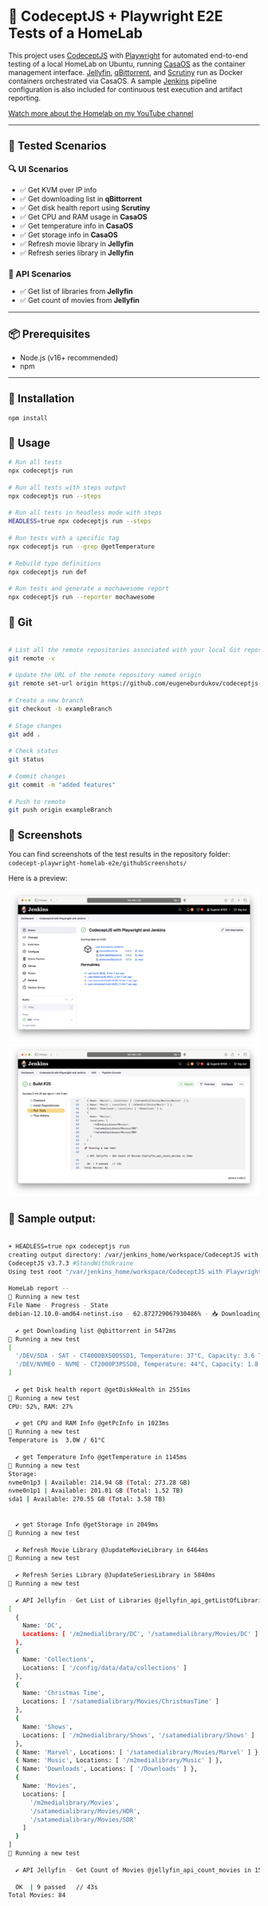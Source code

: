 # 🤖 CodeceptJS + Playwright E2E Tests of a HomeLab

This project uses [CodeceptJS](https://codecept.io/) with [Playwright](https://playwright.dev/) for automated end-to-end testing of a local HomeLab on Ubuntu, running [CasaOS](https://www.casaos.io/) as the container management interface. [Jellyfin](https://jellyfin.org/), [qBittorrent](https://www.qbittorrent.org/), and [Scrutiny](https://github.com/AnalogJ/scrutiny) run as Docker containers orchestrated via CasaOS. A sample [Jenkins](https://www.jenkins.io/) pipeline configuration is also included for continuous test execution and artifact reporting.

[Watch more about the Homelab on my YouTube channel](https://youtu.be/M56FPEAKSi0)

---

## 🧪 Tested Scenarios

### 🔍 UI Scenarios

- ✅ Get KVM over IP info
- ✅ Get downloading list in **qBittorrent**
- ✅ Get disk health report using **Scrutiny**
- ✅ Get CPU and RAM usage in **CasaOS**
- ✅ Get temperature info in **CasaOS**
- ✅ Get storage info in **CasaOS**
- ✅ Refresh movie library in **Jellyfin**
- ✅ Refresh series library in **Jellyfin**

### 🔌 API Scenarios

- ✅ Get list of libraries from **Jellyfin**
- ✅ Get count of movies from **Jellyfin**

---

## 📦 Prerequisites

- Node.js (v16+ recommended)
- npm

---

## 🚀 Installation

```bash
npm install
```

## 🚀 Usage
```bash
# Run all tests
npx codeceptjs run

# Run all tests with steps output
npx codeceptjs run --steps

# Run all tests in headless mode with steps
HEADLESS=true npx codeceptjs run --steps

# Run tests with a specific tag
npx codeceptjs run --grep @getTemperature

# Rebuild type definitions
npx codeceptjs run def

# Run tests and generate a mochawesome report
npx codeceptjs run --reporter mochawesome
```

## 🚀 Git
```bash

# List all the remote repositories associated with your local Git repository
git remote -v

# Update the URL of the remote repository named origin
git remote set-url origin https://github.com/eugeneburdukov/codeceptjs-playwright-homelab.git

# Create a new branch
git checkout -b exampleBranch      

# Stage changes
git add .   

# Check status
git status        

# Commit changes
git commit -m "added features"

# Push to remote
git push origin exampleBranch    
```

## 📸 Screenshots

You can find screenshots of the test results in the repository folder:  
`codecept-playwright-homelab-e2e/githubScreenshots/`

Here is a preview:

![Test Screenshot](githubScreenshots/jenkinsbuild1.png)
![Test Screenshot](githubScreenshots/jenkinsbuild2.png)


## 🚀 Sample output:
```bash

+ HEADLESS=true npx codeceptjs run
creating output directory: /var/jenkins_home/workspace/CodeceptJS with Playwright and Jenkins/output
CodeceptJS v3.7.3 #StandWithUkraine
Using test root "/var/jenkins_home/workspace/CodeceptJS with Playwright and Jenkins"

HomeLab report --
🚀 Running a new test
File Name - Progress - State
debian-12.10.0-amd64-netinst.iso - 62.872729067930486% - 📥 Downloading

  ✔ get Downloading list @qbittorrent in 5472ms
🚀 Running a new test
[
  '/DEV/SDA - SAT - CT4000BX500SSD1, Temperature: 37°C, Capacity: 3.6 TiB, Powered on: 32 days, Status: Passed',
  '/DEV/NVME0 - NVME - CT2000P3PSSD8, Temperature: 44°C, Capacity: 1.8 TiB, Powered on: 71 days, Status: Passed'
]

  ✔ get Disk health report @getDiskHealth in 2551ms
🚀 Running a new test
CPU: 52%, RAM: 27%

  ✔ get CPU and RAM Info @getPcInfo in 1023ms
🚀 Running a new test
Temperature is  3.0W / 61°C 

  ✔ get Temperature Info @getTemperature in 1145ms
🚀 Running a new test
Storage:
nvme0n1p3 | Available: 214.94 GB (Total: 273.28 GB)
nvme0n1p1 | Available: 201.01 GB (Total: 1.52 TB)
sda1 | Available: 270.55 GB (Total: 3.58 TB)


  ✔ get Storage Info @getStorage in 2049ms
🚀 Running a new test

  ✔ Refresh Movie Library @JupdateMovieLibrary in 6464ms
🚀 Running a new test

  ✔ Refresh Series Library @JupdateSeriesLibrary in 5840ms
🚀 Running a new test

  ✔ API Jellyfin - Get List of Libraries @jellyfin_api_getListOfLibraries in 12ms
[
  {
    Name: 'DC',
    Locations: [ '/m2medialibrary/DC', '/satamedialibrary/Movies/DC' ]
  },
  {
    Name: 'Collections',
    Locations: [ '/config/data/data/collections' ]
  },
  {
    Name: 'Christmas Time',
    Locations: [ '/satamedialibrary/Movies/ChristmasTime' ]
  },
  {
    Name: 'Shows',
    Locations: [ '/m2medialibrary/Shows', '/satamedialibrary/Shows' ]
  },
  { Name: 'Marvel', Locations: [ '/satamedialibrary/Movies/Marvel' ] },
  { Name: 'Music', Locations: [ '/m2medialibrary/Music' ] },
  { Name: 'Downloads', Locations: [ '/Downloads' ] },
  {
    Name: 'Movies',
    Locations: [
      '/m2medialibrary/Movies',
      '/satamedialibrary/Movies/HDR',
      '/satamedialibrary/Movies/SDR'
    ]
  }
]
🚀 Running a new test

  ✔ API Jellyfin - Get Count of Movies @jellyfin_api_count_movies in 15ms

  OK  | 9 passed   // 43s
Total Movies: 84 
```
